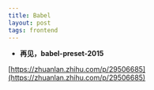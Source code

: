 ```yaml
---
title: Babel
layout: post
tags: frontend
---
```


* **再见，babel-preset-2015**

[https://zhuanlan.zhihu.com/p/29506685](https://zhuanlan.zhihu.com/p/29506685)